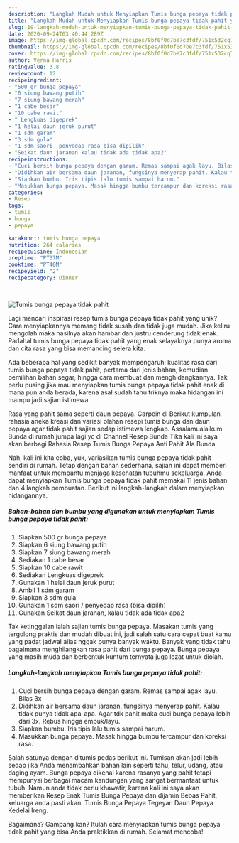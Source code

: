 ```yaml
---
description: "Langkah Mudah untuk Menyiapkan Tumis bunga pepaya tidak pahit yang Enak Banget"
title: "Langkah Mudah untuk Menyiapkan Tumis bunga pepaya tidak pahit yang Enak Banget"
slug: 19-langkah-mudah-untuk-menyiapkan-tumis-bunga-pepaya-tidak-pahit-yang-enak-banget
date: 2020-09-24T03:40:44.289Z
image: https://img-global.cpcdn.com/recipes/8bf0f0d7be7c3fdf/751x532cq70/tumis-bunga-pepaya-tidak-pahit-foto-resep-utama.jpg
thumbnail: https://img-global.cpcdn.com/recipes/8bf0f0d7be7c3fdf/751x532cq70/tumis-bunga-pepaya-tidak-pahit-foto-resep-utama.jpg
cover: https://img-global.cpcdn.com/recipes/8bf0f0d7be7c3fdf/751x532cq70/tumis-bunga-pepaya-tidak-pahit-foto-resep-utama.jpg
author: Verna Harris
ratingvalue: 3.8
reviewcount: 12
recipeingredient:
- "500 gr bunga pepaya"
- "6 siung bawang putih"
- "7 siung bawang merah"
- "1 cabe besar"
- "10 cabe rawit"
- " Lengkuas digeprek"
- "1 helai daun jeruk purut"
- "1 sdm garam"
- "3 sdm gula"
- "1 sdm saori  penyedap rasa bisa dipilih"
- "Seikat daun jaranan kalau tidak ada tidak apa2"
recipeinstructions:
- "Cuci bersih bunga pepaya dengan garam. Remas sampai agak layu. Bilas 3x"
- "Didihkan air bersama daun jaranan, fungsinya menyerap pahit. Kalau tidak punya tidak apa-apa. Agar tdk pahit maka cuci bunga pepaya lebih dari 3x. Rebus hingga empuk/layu."
- "Siapkan bumbu. Iris tipis lalu tumis sampai harum."
- "Masukkan bunga pepaya. Masak hingga bumbu tercampur dan koreksi rasa."
categories:
- Resep
tags:
- tumis
- bunga
- pepaya

katakunci: tumis bunga pepaya 
nutrition: 264 calories
recipecuisine: Indonesian
preptime: "PT37M"
cooktime: "PT40M"
recipeyield: "2"
recipecategory: Dinner

---
```



![Tumis bunga pepaya tidak pahit](https://img-global.cpcdn.com/recipes/8bf0f0d7be7c3fdf/751x532cq70/tumis-bunga-pepaya-tidak-pahit-foto-resep-utama.jpg)

Lagi mencari inspirasi resep tumis bunga pepaya tidak pahit yang unik? Cara menyiapkannya memang tidak susah dan tidak juga mudah. Jika keliru mengolah maka hasilnya akan hambar dan justru cenderung tidak enak. Padahal tumis bunga pepaya tidak pahit yang enak selayaknya punya aroma dan cita rasa yang bisa memancing selera kita.

Ada beberapa hal yang sedikit banyak mempengaruhi kualitas rasa dari tumis bunga pepaya tidak pahit, pertama dari jenis bahan, kemudian pemilihan bahan segar, hingga cara membuat dan menghidangkannya. Tak perlu pusing jika mau menyiapkan tumis bunga pepaya tidak pahit enak di mana pun anda berada, karena asal sudah tahu triknya maka hidangan ini mampu jadi sajian istimewa.

Rasa yang pahit sama seperti daun pepaya. Carpein di Berikut kumpulan rahasia aneka kreasi dan variasi olahan resepi tumis bunga dan daun pepaya agar tidak pahit sajian sedap istimewa lengkap. Assalamualaikum Bunda di rumah jumpa lagi yc di Channel Resep Bunda Tika kali ini saya akan berbagi Rahasia Resep Tumis Bunga Pepaya Anti Pahit Ala Bunda.


Nah, kali ini kita coba, yuk, variasikan tumis bunga pepaya tidak pahit sendiri di rumah. Tetap dengan bahan sederhana, sajian ini dapat memberi manfaat untuk membantu menjaga kesehatan tubuhmu sekeluarga. Anda dapat menyiapkan Tumis bunga pepaya tidak pahit memakai 11 jenis bahan dan 4 langkah pembuatan. Berikut ini langkah-langkah dalam menyiapkan hidangannya.

<!--inarticleads1-->

##### Bahan-bahan dan bumbu yang digunakan untuk menyiapkan Tumis bunga pepaya tidak pahit:

1. Siapkan 500 gr bunga pepaya
1. Siapkan 6 siung bawang putih
1. Siapkan 7 siung bawang merah
1. Sediakan 1 cabe besar
1. Siapkan 10 cabe rawit
1. Sediakan  Lengkuas digeprek
1. Gunakan 1 helai daun jeruk purut
1. Ambil 1 sdm garam
1. Siapkan 3 sdm gula
1. Gunakan 1 sdm saori / penyedap rasa (bisa dipilih)
1. Gunakan Seikat daun jaranan, kalau tidak ada tidak apa2


Tak ketinggalan ialah sajian tumis bunga pepaya. Masakan tumis yang tergolong praktis dan mudah dibuat ini, jadi salah satu cara cepat buat kamu yang padat jadwal alias nggak punya banyak waktu. Banyak yang tidak tahu bagaimana menghilangkan rasa pahit dari bunga pepaya. Bunga pepaya yang masih muda dan berbentuk kuntum ternyata juga lezat untuk diolah. 

<!--inarticleads2-->

##### Langkah-langkah menyiapkan Tumis bunga pepaya tidak pahit:

1. Cuci bersih bunga pepaya dengan garam. Remas sampai agak layu. Bilas 3x
1. Didihkan air bersama daun jaranan, fungsinya menyerap pahit. Kalau tidak punya tidak apa-apa. Agar tdk pahit maka cuci bunga pepaya lebih dari 3x. Rebus hingga empuk/layu.
1. Siapkan bumbu. Iris tipis lalu tumis sampai harum.
1. Masukkan bunga pepaya. Masak hingga bumbu tercampur dan koreksi rasa.


Salah satunya dengan ditumis pedas berikut ini. Tumisan akan jadi lebih sedap jika Anda menambahkan bahan lain seperti tahu, telur, udang, atau daging ayam. Bunga pepaya dikenal karena rasanya yang pahit tetapi mempunyai berbagai macam kandungan yang sangat bermanfaat untuk tubuh. Namun anda tidak perlu khawatir, karena kali ini saya akan memberikan Resep Enak Tumis Bunga Pepaya dan dijamin Bebas Pahit, keluarga anda pasti akan. Tumis Bunga Pepaya Tegeyan Daun Pepaya Kedelai Ireng. 

Bagaimana? Gampang kan? Itulah cara menyiapkan tumis bunga pepaya tidak pahit yang bisa Anda praktikkan di rumah. Selamat mencoba!
